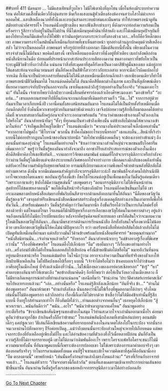 ##บทที่ 411 นัดหมาย
…
ไม่มีแสงเทียนที่วูบไหว ไม่มีไฟเตาผิงที่ลุกโชน เมื่อในห้องมีระบบทำความร้อน ต่อให้สวมเสื้อชั้นเดียวก็ยังอุ่นสบาย หินเรืองแสงบนตู้หัวเตียงส่องห้องจนสว่างไสวไม่ต่างจากหลอดไฟ...แสงสีเหลืองนวลที่ทั้งนิ่งและอบอุ่นสาดกระทบผ้าห่มและผืนพรม ทำให้ภาพตรงหน้าดูทันสมัยอย่างน่าอัศจรรย์ใจ
โรแลนด์นั่งอยู่ข้างเตียง พลางฟังเสียงซ่าเบาๆ ที่ดังมาจากท่อส่งความร้อนเป็นครั้งคราว รู้สึกราวกับอยู่ในฝันก็ไม่ปาน ที่นี่ไม่เหมือนยุคศักดินาที่ล้าหลัง และก็ไม่เหมือนยุคปัจจุบันที่มองไปทางไหนก็มีแต่เครื่องใช้ไฟฟ้า ทว่ามันอยู่ตรงกลางระหว่างทั้งสองช่วงเวลา...หรือก็คือวัยเด็กของเขา
ภาพความทรงจำในสมัยนั้นก็เหมือนกับภาพที่เขาเห็นตรงหน้า ทุกอย่างล้วนถูกปกคลุมด้วยสีเหลืองสลัว ไม่ว่าจะเป็นหลอดไส้ ภาพยนตร์ หรือรูปถ่ายที่ล้างออกมา ก็มีแต่สีแบบนี้ทั้งนั้น
เพียงแต่ในความทรงจำส่วนนี้ไม่มีอันนา
พอคิดถึงตรงนี้ เขาก็เหลือบมองเด็กสาวที่นั่งอยู่ที่หัวเตียง
เธอกำลังพลิกอ่านหนังสือนิทานในมือ ปอยผมที่ปรกหน้าผากสะท้อนประกายสีทองงดงาม ขนตางอนยาวที่ขยับไหวเป็นระยะดูมีชีวิตชีวายิ่งกว่าสิ่งใด แน่นอนว่าสิ่งที่สะดุดตาที่สุดก็ยังคงเป็นดวงตาสีฟ้าคู่นั้นของเธอ แม้อยู่ภายใต้แสงสะท้อนจากหินเวทมนตร์ มันก็ยังคงเป็นสีฟ้าใสวาวราวกับทะเลสาบ หากจะมีอะไรผิดแปลกไปจากเดิม ก็เห็นจะเป็นผิวทะเลสาบที่ตอนนี้ไม่ได้นิ่งสงบเหมือนเมื่อก่อนอีกแล้ว
เธอเพียงคนเดียวก็ทำให้ภาพตรงหน้ามีชีวิตขึ้นมาได้ โรแลนด์อดคิดไม่ได้ อันนาคือสีที่แตกต่างในภาพ และเป็นสัญลักษณ์เดียวที่แยกความทรงจำกับปัจจุบันออกจากกัน เขาเห็นเธอแล้วถึงรู้ว่าทุกอย่างเป็นเรื่องจริง
“ท่านมองอะไรน่ะ” ทันใดนั้น เจ้าชายก็พบว่าอีกฝ่ายวางหนังสือมหัศจรรย์ลงแล้วเอียงศีรษะมองเขา “มองข้าหรือ”
“อะแฮ่ม...” เขาเผลอเบนสายตาไปที่อื่นก่อนจะเบนกลับมาที่เดิมอย่างรวดเร็ว “อืม...ใช่”
จากการอยู่ด้วยกันมาเป็นเวลาเกือบหนึ่งปี เวลานี้คนทั้งสองสนิทสนมกันมาก โรแลนด์ไม่ได้เป็นฝ่ายตั้งรับเหมือนเมื่อก่อนอีกต่อไป ยิ่งคืนนี้พวกเขาอยู่ด้วยกันตามลำพังด้วยแล้ว เขาจึงปล่อยความรู้สึกที่เก็บมาตลอดได้อย่างเต็มที่
พวกเขาสบตากันสักครู่ก่อนจะหัวเราะออกมาพร้อมกัน
“ท่านว่าคำขอของข้าเอาแต่ใจตัวเองเกินไปหรือไม่” อันนาส่ายหน้ายิ้มๆ “ทั้งๆ ที่ทุกคนเป็นห่วงข้าถึงเพียงนั้น แต่ข้ากลับไม่ยอมให้พวกนางเข้ามาในห้อง”
“เจ้าก็พูดเสียใหญ่โตเชียว” โรแลนด์แบมือว่า “พวกนางก็แค่ประหลาดใจเล็กน้อยเท่านั้น”
“หากอกาธาไม่พูดถึง ‘วิธีโบราณ’ พวกนั้น ข้าก็คงไม่ขออะไรแบบนี้หรอก” เธอแลบลิ้น...สีหน้าที่เริงร่าแบบนี้ไม่ค่อยปรากฏบนใบหน้าของอันนาบ่อยนัก “ต่อไปพวกพี่น้องคนอื่นๆ จะต้องเอาอย่างข้าแน่ๆ ถึงตอนนั้นท่านคงยุ่งน่าดู”
โรแลนด์ยิ้มอย่างจนใจ “ข้าเดาว่าพวกนางส่วนใหญ่น่าจะขอขนมปังไอศกรีมเพิ่มมากกว่า”
พอรู้ว่าวันตื่นรู้ของอันนากำลังจะมาถึง อกาธาก็รีบเล่าประสบการณ์ของตัวเองในเมืองศักดิ์สิทธิ์ทาคิลาให้เธอฟังทันที...จากผลการวิจัยของสมาพันธ์ แม่มดที่ใกล้จะบรรลุนิติภาวะหรือกำลังจะก้าวผ่านวันตื่นรู้ไม่เพียงแต่จะต้องระบายพลังวิเศษออกไปจากร่างกาย เพื่อลดแรงตีกลับของพลังเท่านั้น แต่ยังควรให้ความสำคัญกับสุขภาพจิตด้วย อารมณ์ที่เบิกบานและความพึงพอใจช่วยต้านพลังที่ตีกลับได้อย่างมหาศาล ดังนั้น หากมีแม่มดคนสำคัญกำลังจะบรรลุนิติภาวะล่ะก็ สมาพันธ์ก็จะส่งคนไปปรนนิบัติเอาใจพวกเธอโดยเฉพาะ
พออันนารู้เรื่องนี้เข้า ก็ขอให้โรแลนด์อยู่เป็นเพื่อนเธอในวันตื่นรู้แค่คนเดียว
“เพราะอกาธาแท้ๆ ข้าถึงได้มีความสุขเช่นนี้” เธอพูดตรงๆ “ตอนบรรลุนิติภาวะไม่ได้เห็นหน้าท่าน สุดท้ายก็ได้ชดเชยเอาตอนนี้”
พอได้เห็นสีหน้าจริงจังของอีกฝ่าย โรแลนด์ก็อดเขินขึ้นมาไม่ได้ เขากระแอมพลางหยิบหนังสือเล่มบางที่พันริบบิ้นสีสวยจากด้านหลังออกมายื่นให้อันนา “นี่คือของขวัญวันตื่นรู้ของเจ้า”
เขาอุตส่าห์รีบเขียนหนังสือคณิตศาสตร์ระดับสูงเรื่องแคลคูลัสอย่างเอาเป็นเอาตายก็เพื่อให้ทันวันนี้...สำหรับแม่มดแล้ว วันตื่นรู้สำคัญกว่าวันเกิดมากนัก ถึงขั้นเรียกได้ว่าเป็นการเกิดใหม่ครั้งที่สองด้วยซ้ำ แต่ไหนแต่ไรมา โรแลนด์ก็มักมีปัญหาเรื่องการเลือกของขวัญให้คนในเทศกาลต่างๆ อยู่แล้ว จนถึงตอนนี้ก็ยังไม่มีอะไรเปลี่ยนแปลง หลังจากที่ครุ่นคิดจนหัวแทบแตก เขาก็ตัดสินใจว่าจะมอบความรู้ใหม่เป็นของขวัญให้อันนา...อันนามีพรสวรรค์ด้านการเรียนหนังสือ อีกทั้งยังสนใจเรื่องพวกนี้ไม่น้อยด้วย เขาเลือกของขวัญชิ้นนี้ให้คงไม่น่ามีปัญหาอะไร
ทว่า เธอรับหนังสือที่ห่อปกสีส้มไปแล้วกลับไม่ได้เปิดดูทันทีเหมือนที่ผ่านมา แต่กลับวางมันไว้ด้านข้างพร้อมกับหนังสือมหัศจรรย์ “ขอบคุณท่านมาก”
“หนังสือนิทานนั่น...เจ้าอ่านจบแล้วหรือ”
“ยังหรอก” อันนาส่ายหน้าเบาๆ “แต่ข้าอยากรู้เรื่องที่พิเศษกว่านั้น”
“เรื่องที่พิเศษหรือ” โรแลนด์อึ้งไปเล็กน้อย
“อืม” เธอยิ้มบางๆ “ก็เรื่องของท่านอย่างไรเล่า...ครั้งก่อนยังฟังไม่ถึงไหนก็เผลอหลับไปเสียก่อน ครั้งนี้ข้าขอฟังต่อได้หรือไม่”
หมายถึงวันที่นอนอยู่บนเตียงเขาน่ะหรือ โรแลนด์เม้มปาก ในใจนึกวู่วาม อยากจะเล่าความเป็นมาที่แท้จริงของตัวเองให้อีกฝ่ายฟังเหลือเกิน ไม่ใช่ปิดบังเธอไปเรื่อยๆ แบบนี้ “เจ้าจำได้หรือไม่ว่า ข้าเคยบอกเจ้าไปว่าข้าเคยอาศัยอยู่ในเมืองใหญ่ ที่จริงแล้วเมืองที่ว่านั่น...ไม่ใช่เมืองหลวงของเกรย์คาสเซิลหรอก”
“ข้ารู้”
“หา” คำตอบของอันนาทำให้เขาตะลึง
“พอข้ากลับมาคิดดีๆ อีกทีก็พบว่า ต่อให้เป็นวังหลวงในเมืองหลวง ก็ไม่มีทางเกิดเหตุการณ์อย่างที่ท่านเล่ามาแน่นอน” เธอฉีกยิ้มว่า “ข้าน่ะอ่าน ‘ประวัติศาสตร์เกรย์คาสเซิล’ จบไปหลายรอบแล้วนะ”
“เอ่อ...อย่างนั้นหรือ” โรแลนด์รู้สึกลังเลเล็กน้อย “อันที่จริง ข้า...”
“ท่านไม่ต้องพูดหรอก” อันนาห้ามเขา “ท่านกำลังลังเล นั่นแสดงว่านี่ไม่ใช่เรื่องที่พูดออกมาได้ง่ายๆ จริงไหม เช่นนั้นก็ไม่ต้องพูดหรอก แล้วอีกอย่าง เรื่องนี้ก็เดาได้ไม่ยากด้วย ข้าเชื่อว่าไม่ได้มีแค่ข้าเท่านั้นที่รู้สึกแบบนี้ ยิ่งอยู่ใกล้ท่านมากเท่าไร ก็ยิ่งสัมผัสได้ว่า...ท่านแตกต่างจากคนอื่นๆ” เธอหยุดไปเล็กน้อย “สู้พวกเรามา...พนันกันดีกว่า”
“พนัน...อะไร”
“พนันว่าข้าเดาถูกมากแค่ไหน” อันนาพูดอย่างกระตือรือร้น “ข้าจะเขียนข้อสันนิษฐานของข้าลงในสมุด ไว้ท่านสะดวกใจจะเล่ามันออกมาเมื่อไร ค่อยมาดูกันว่าข้าเดาถูกกี่ข้อ ถ้าเกินครึ่งก็ถือว่าข้าชนะ”
โรแลนด์พลันนึกถึงเกมที่เขามักเล่นบ่อยๆ ตอนสมัยเด็กๆ แคปซูลเวลา วิธีเล่นก็คือเขียนข้อความที่อยากบอกตัวเองในอนาคตใส่ลงไปในกระป๋อง จากนั้นรอจนเวลาผ่านไปสักหลายๆ ปีจึงค่อยเปิดดู...แม้ว่าถึงตอนนั้นกระป๋องส่วนใหญ่จะหายไปเกือบหมด แต่พอเจอกระป๋องที่ยังเหลืออยู่เพียงไม่กี่ใบ และได้อ่านข้อความที่ตัวเองทิ้งไว้เมื่อหลายปีก่อน มันก็ยังเป็นความรู้สึกที่ไม่อาจบรรยายอยู่ดี
เขาไม่ได้ถามว่าเดิมพันคืออะไร เพราะใครจะแพ้หรือใครจะชนะก็ไม่มีความหมายทั้งนั้น ที่อันนาพูดแบบนี้ก็เพราะต้องการปลอบเขา ไม่ใช่เพราะต้องการเดาคำตอบจริงๆ เขาต้องยอมรับจริงๆ ว่าในบรรดาแม่มดทั้งหมด คนที่รู้ใจเขาและเข้าใจความคิดเขาที่สุดก็คืออันนานี่เอง
“อืม ตกลงตามนี้” เขาพยักหน้า
“เช่นนั้นครั้งก่อนท่านเล่าถึงตรงไหนแล้วนะ”
“ตรงที่เรียนกับอาจารย์จบแล้ว...” โรแลนด์หัวเราะ “เริ่มจากตรงนี้ก็แล้วกัน”
ตอนที่แสงแดดยามเช้าฉายประกายผ่านเส้นขอบฟ้าขึ้นมานั้น อันนาผ่านวันตื่นรู้ครั้งแรกของเธอหลังจากบรรลุนิติภาวะมาได้อย่างปลอดภัย
………………………………….




[Go To Next Chapter]( ./324.md)